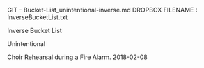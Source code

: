 GIT - Bucket-List_unintentional-inverse.md
DROPBOX FILENAME : InverseBucketList.txt


Inverse Bucket List

Unintentional 

Choir Rehearsal during a Fire Alarm. 
2018-02-08


